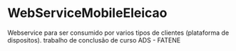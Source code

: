 WebServiceMobileEleicao
=======================

Webservice para ser consumido por varios tipos de clientes (plataforma de dispositos). trabalho de conclusão de curso ADS - FATENE